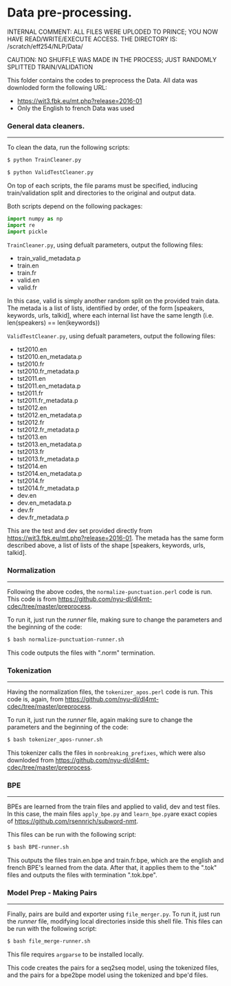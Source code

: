 # Data pre-processing.

INTERNAL COMMENT: ALL FILES WERE UPLODED TO PRINCE; YOU NOW HAVE READ/WRITE/EXECUTE ACCESS. THE DIRECTORY IS: 
/scratch/eff254/NLP/Data/

CAUTION: NO SHUFFLE WAS MADE IN THE PROCESS; JUST RANDOMLY SPLITTED TRAIN/VALIDATION

This folder contains the codes to preprocess the Data.
All data was downloded form the following URL: 
  - https://wit3.fbk.eu/mt.php?release=2016-01 
  - Only the English to french Data was used

### General data cleaners. 
---
To clean the data, run the following scripts: 
```sh
$ python TrainCleaner.py
```
```sh
$ python ValidTestCleaner.py
```

On top of each scripts, the file params must be specified, indlucing train/validation split and directories to the original and output data. 

Both scripts depend on the following packages: 
``` python
import numpy as np
import re 
import pickle
```

```TrainCleaner.py```, using defualt parameters, output the following files: 
  - train_valid_metadata.p
  - train.en
  - train.fr
  - valid.en
  - valid.fr
 
In this case, valid is simply another random split on the provided train data. The metada is a list of lists, identified by order, of the form [speakers, keywords, urls, talkid], where each internal list have the same length (i.e. len(speakers) == len(keywords))

```ValidTestCleaner.py```, using defualt parameters, output the following files: 
  - tst2010.en
  - tst2010.en_metadata.p
  - tst2010.fr
  - tst2010.fr_metadata.p
  - tst2011.en
  - tst2011.en_metadata.p
  - tst2011.fr
  - tst2011.fr_metadata.p
  - tst2012.en
  - tst2012.en_metadata.p
  - tst2012.fr
  - tst2012.fr_metadata.p
  - tst2013.en
  - tst2013.en_metadata.p
  - tst2013.fr
  - tst2013.fr_metadata.p
  - tst2014.en
  - tst2014.en_metadata.p
  - tst2014.fr
  - tst2014.fr_metadata.p
  - dev.en
  - dev.en_metadata.p
  - dev.fr
  - dev.fr_metadata.p

This are the test and dev set provided directly from https://wit3.fbk.eu/mt.php?release=2016-01. The metada has the same form described above, a list of lists of the shape [speakers, keywords, urls, talkid]. 

### Normalization
---

Following the above codes, the ```normalize-punctuation.perl``` code is run. This code is from https://github.com/nyu-dl/dl4mt-cdec/tree/master/preprocess. 

To run it, just run the *runner* file, making sure to change the parameters and the beginning of the code: 
```sh
$ bash normalize-punctuation-runner.sh
```
This code outputs the files with ".norm" termination. 

### Tokenization
---

Having the normalization files, the ```tokenizer_apos.perl``` code is run. This code is, again, from https://github.com/nyu-dl/dl4mt-cdec/tree/master/preprocess. 

To run it, just run the *runner* file, again making sure to change the parameters and the beginning of the code: 
```sh
$ bash tokenizer_apos-runner.sh
```

This tokenizer calls the files in ```nonbreaking_prefixes```, which were also downloded from https://github.com/nyu-dl/dl4mt-cdec/tree/master/preprocess. 

### BPE
---

BPEs are learned from the train files and applied to valid, dev and test files. In this case, the main files ```apply_bpe.py``` and ```learn_bpe.py```are exact copies of https://github.com/rsennrich/subword-nmt. 

This files can be run with the following script: 
```sh
$ bash BPE-runner.sh
```
This outputs the files train.en.bpe and train.fr.bpe, which are the english and french BPE's learned from the data. After that, it applies them to the ".tok" files and outputs the files with termination ".tok.bpe". 

### Model Prep - Making Pairs
---

Finally, pairs are build and exporter using ```file_merger.py```. To run it, just run the *runner* file, modifying local directories inside this shell file. 
This files can be run with the following script: 
```sh
$ bash file_merge-runner.sh
```

This file requires ```argparse``` to be installed locally.

This code creates the pairs for a seq2seq model, using the tokenized files, and the pairs for a bpe2bpe model using the tokenized and bpe'd files. 
